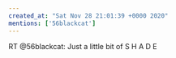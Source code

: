 ```yaml
---
created_at: "Sat Nov 28 21:01:39 +0000 2020"
mentions: ['56blackcat']
---
```


RT @56blackcat: Just a little bit of S H A D E